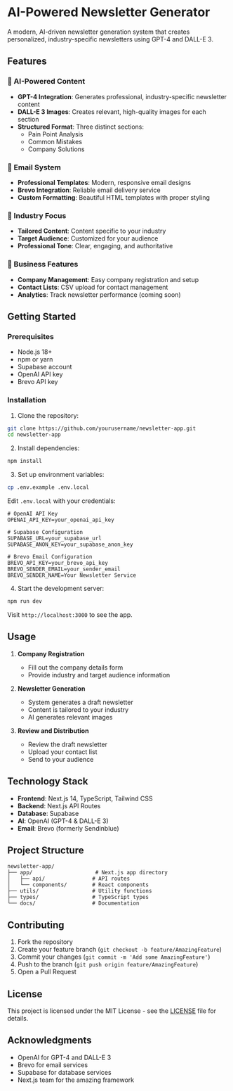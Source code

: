 # AI-Powered Newsletter Generator

A modern, AI-driven newsletter generation system that creates personalized, industry-specific newsletters using GPT-4 and DALL-E 3.

## Features

### 🤖 AI-Powered Content
- **GPT-4 Integration**: Generates professional, industry-specific newsletter content
- **DALL-E 3 Images**: Creates relevant, high-quality images for each section
- **Structured Format**: Three distinct sections:
  - Pain Point Analysis
  - Common Mistakes
  - Company Solutions

### 📧 Email System
- **Professional Templates**: Modern, responsive email designs
- **Brevo Integration**: Reliable email delivery service
- **Custom Formatting**: Beautiful HTML templates with proper styling

### 🎯 Industry Focus
- **Tailored Content**: Content specific to your industry
- **Target Audience**: Customized for your audience
- **Professional Tone**: Clear, engaging, and authoritative

### 💼 Business Features
- **Company Management**: Easy company registration and setup
- **Contact Lists**: CSV upload for contact management
- **Analytics**: Track newsletter performance (coming soon)

## Getting Started

### Prerequisites
- Node.js 18+
- npm or yarn
- Supabase account
- OpenAI API key
- Brevo API key

### Installation

1. Clone the repository:
```bash
git clone https://github.com/yourusername/newsletter-app.git
cd newsletter-app
```

2. Install dependencies:
```bash
npm install
```

3. Set up environment variables:
```bash
cp .env.example .env.local
```

Edit `.env.local` with your credentials:
```env
# OpenAI API Key
OPENAI_API_KEY=your_openai_api_key

# Supabase Configuration
SUPABASE_URL=your_supabase_url
SUPABASE_ANON_KEY=your_supabase_anon_key

# Brevo Email Configuration
BREVO_API_KEY=your_brevo_api_key
BREVO_SENDER_EMAIL=your_sender_email
BREVO_SENDER_NAME=Your Newsletter Service
```

4. Start the development server:
```bash
npm run dev
```

Visit `http://localhost:3000` to see the app.

## Usage

1. **Company Registration**
   - Fill out the company details form
   - Provide industry and target audience information

2. **Newsletter Generation**
   - System generates a draft newsletter
   - Content is tailored to your industry
   - AI generates relevant images

3. **Review and Distribution**
   - Review the draft newsletter
   - Upload your contact list
   - Send to your audience

## Technology Stack

- **Frontend**: Next.js 14, TypeScript, Tailwind CSS
- **Backend**: Next.js API Routes
- **Database**: Supabase
- **AI**: OpenAI (GPT-4 & DALL-E 3)
- **Email**: Brevo (formerly Sendinblue)

## Project Structure

```
newsletter-app/
├── app/                    # Next.js app directory
│   ├── api/               # API routes
│   └── components/        # React components
├── utils/                 # Utility functions
├── types/                 # TypeScript types
└── docs/                  # Documentation
```

## Contributing

1. Fork the repository
2. Create your feature branch (`git checkout -b feature/AmazingFeature`)
3. Commit your changes (`git commit -m 'Add some AmazingFeature'`)
4. Push to the branch (`git push origin feature/AmazingFeature`)
5. Open a Pull Request

## License

This project is licensed under the MIT License - see the [LICENSE](LICENSE) file for details.

## Acknowledgments

- OpenAI for GPT-4 and DALL-E 3
- Brevo for email services
- Supabase for database services
- Next.js team for the amazing framework
